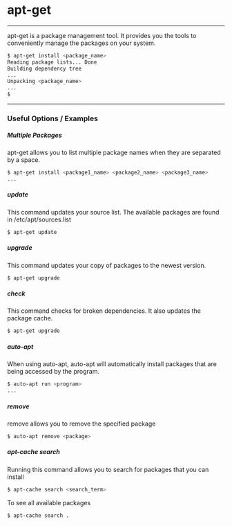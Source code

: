 # apt-get
-------	-------
apt-get is a package management tool. It provides you the tools to conveniently manage the packages on your system.

 ~~~ bash
$ apt-get install <package_name> 
Reading package lists... Done
Building dependency tree
...
Unpacking <package_name>
...
$
 ~~~


 ---	---


 ### Useful Options / Examples
 ##### Multiple Packages
 apt-get allows you to list multiple package names when they are separated by a space.
  ~~~ bash
$ apt-get install <package1_name> <package2_name> <package3_name>
...
  ~~~

 ##### update
 This command updates your source list. The available packages are found in /etc/apt/sources.list
  ~~~ bash
$ apt-get update
  ~~~
  
  ##### upgrade
 This command updates your copy of packages to the newest version.
  ~~~ bash
$ apt-get upgrade
  ~~~

  ##### check
 This command checks for broken dependencies. It also updates the package cache.
  ~~~ bash
$ apt-get upgrade
  ~~~

 ##### auto-apt
 When using auto-apt, auto-apt will automatically install packages that are being accessed by the program.
   ~~~ bash
$ auto-apt run <program>
...
  ~~~
  
 ##### remove
 remove allows you to remove the specified package
   ~~~ bash
$ auto-apt remove <package>
  ~~~
  
##### apt-cache search
Running this command allows you to search for packages that you can install
  ~~~ bash
$ apt-cache search <search_term>
  ~~~
To see all available packages
 ~~~ bash
$ apt-cache search .
  ~~~
